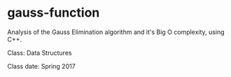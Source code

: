 # gauss-function
Analysis of the Gauss Elimination algorithm and it's Big O complexity, using C++. 

Class: Data Structures

Class date: Spring 2017
